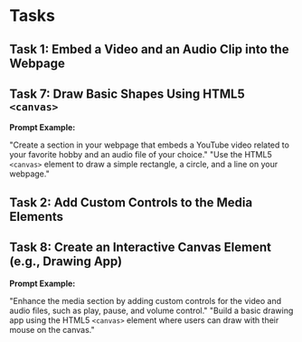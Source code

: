 # Tasks

## Task 1: Embed a Video and an Audio Clip into the Webpage
## Task 7: Draw Basic Shapes Using HTML5 `<canvas>`

**Prompt Example:**

"Create a section in your webpage that embeds a YouTube video related to your favorite hobby and an audio file of your choice."
"Use the HTML5 `<canvas>` element to draw a simple rectangle, a circle, and a line on your webpage."

## Task 2: Add Custom Controls to the Media Elements
## Task 8: Create an Interactive Canvas Element (e.g., Drawing App)

**Prompt Example:**

"Enhance the media section by adding custom controls for the video and audio files, such as play, pause, and volume control."
"Build a basic drawing app using the HTML5 `<canvas>` element where users can draw with their mouse on the canvas."
